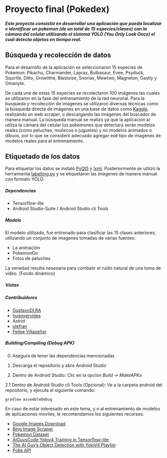 # Proyecto final (Pokedex)

##### Este proyecto consistió en desarrollar una aplicación que pueda localizar e identificar un pokemon (de un total de 15 especies/clases) con la cámara del celular utilizando el sistema  YOLO (You Only Look Once) el cual detecta objetos en tiempo real.

## Búsqueda y recolección de datos
Para el desarrollo de la aplicación se seleccionaron 15 especies de Pokemon: Pikachu, Charmander, Lapras, Bulbasaur, Evee, Psyduck, Squirtle, Ditto, Growlithe, Blastoise, Snorlax, Mewtwo, Magneton, Gastly y Omanyte.

De cada una de estas 15 especies se recolectaron 100 imágenes las cuales se utilizaron en la fase del entrenamiento de la red neuronal. Para la busqueda y recolección de imágenes se utilizaron diversas técnicas como la búsqueda directa de imágenes en una base de datos como [Kaggle](https://www.kaggle.com/lantian773030/pokemonclassification), realizando un web scraper, o descargando las imágenes del buscador de manera manual. La búsqueda manual se realizó ya que la aplicación al utiliza la cámara del celular los pokemones que detectará serán modelos reales (como peluches, muñecos o juguetes) y no modelos animados o dibuos, por lo que se consideró adecuado agregar ese tipo de imagenes de modelos reales para el entrenamiento.

## Etiquetado de los datos
Para etiquetar los datos se instaló [PyQt5](https://www.riverbankcomputing.com/software/pyqt/download) y [lxml](https://lxml.de/installation.html). Posteriormente se utilizó la herramienta [labelImg.py](https://github.com/tzutalin/labelImg#labelimg) y se etiquetaron las imágenes de manera manual con formato YOLO.

##### Dependencias
* Tensorflow-lite
* Android Studio-Suite / Android Studio cli Tools

##### Modelo 
El modelo utilizado, fue entrenado para clasificar las 15 clases anteriores, utilizando un conjunto de imagenes tomadas de varias fuentes:
* La animación
* PokemonGo
* Fotos de peluches

La veriedad resulta nesesaria para combatir el ruido natural de una toma de video. (Fondo dinámico)


##### Vistas


##### Contribuidores
* [GustavoDLRA](https://github.com/GustavoDLRA)
* [hugoyervides](https://github.com/hugoyervides)
* Astrid
* [olefran](https://github.com/olefran)
* [Felipe Villaseñor](https://github.com/Felipev201)

##### Building/Compiling (Debug APK)

0. Asegura de tener las dependencias mencionadas

1. Descarga el repositorio y abre Android Studio

2. Dentro de Android Studio:
Clic en la opción *Build -> MakeAPKs*

2.1 Dentro de Android Studio cli Tools (Opcional):
Ve a la carpeta android del repositorio, y ejecuta el siguiente comando:
```
gradlew assembleDebug
```


En caso de estar interesado en este tema, y o al entrenamiento de modelos de aplicaciones moviles, le recomendamos los siguientes recursos:

- [Google Images Download](https://github.com/Joeclinton1/google-images-download)
- [Bing Image Scraper](https://gist.github.com/stephenhouser/c5e2b921c3770ed47eb3b75efbc94799)
- [Pokemon Dataset](https://www.kaggle.com/thedagger/pokemon-generation-one)
- [AIGuysCode Yolov4 Training in Tensorflow-lite](https://github.com/theAIGuysCode/tensorflow-yolov4-tflite)
- [The AI Guy’s Object Detection with YoloV4 Playlist](https://www.youtube.com/watch?v=mmj3nxGT2YQ&list=PLKHYJbyeQ1a3tMm-Wm6YLRzfW1UmwdUIN&index=2)
- [Poke API](https://pokeapi.co/)
